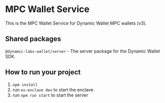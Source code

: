 # MPC Wallet Service

This is the MPC Wallet Service for Dynamic Wallet MPC wallets (v3).

## Shared packages
`@dynamic-labs-wallet/server` - The server package for the Dynamic Wallet SDK.


## How to run your project 

1. `npm install`
2. run `ev-enclave dev` to start the enclave
3. run `npm run start` to start the server